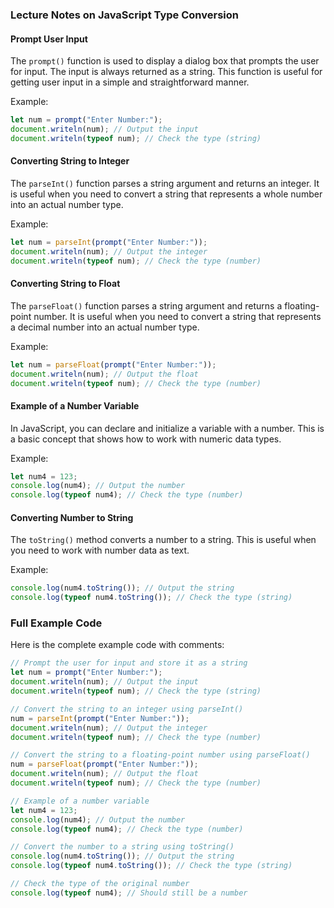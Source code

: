 ### Lecture Notes on JavaScript Type Conversion

#### Prompt User Input
The `prompt()` function is used to display a dialog box that prompts the user for input. The input is always returned as a string. This function is useful for getting user input in a simple and straightforward manner.

Example:
```javascript
let num = prompt("Enter Number:");
document.writeln(num); // Output the input
document.writeln(typeof num); // Check the type (string)
```

#### Converting String to Integer
The `parseInt()` function parses a string argument and returns an integer. It is useful when you need to convert a string that represents a whole number into an actual number type.

Example:
```javascript
let num = parseInt(prompt("Enter Number:"));
document.writeln(num); // Output the integer
document.writeln(typeof num); // Check the type (number)
```

#### Converting String to Float
The `parseFloat()` function parses a string argument and returns a floating-point number. It is useful when you need to convert a string that represents a decimal number into an actual number type.

Example:
```javascript
let num = parseFloat(prompt("Enter Number:"));
document.writeln(num); // Output the float
document.writeln(typeof num); // Check the type (number)
```

#### Example of a Number Variable
In JavaScript, you can declare and initialize a variable with a number. This is a basic concept that shows how to work with numeric data types.

Example:
```javascript
let num4 = 123;
console.log(num4); // Output the number
console.log(typeof num4); // Check the type (number)
```

#### Converting Number to String
The `toString()` method converts a number to a string. This is useful when you need to work with number data as text.

Example:
```javascript
console.log(num4.toString()); // Output the string
console.log(typeof num4.toString()); // Check the type (string)
```

### Full Example Code
Here is the complete example code with comments:

```javascript
// Prompt the user for input and store it as a string
let num = prompt("Enter Number:");
document.writeln(num); // Output the input
document.writeln(typeof num); // Check the type (string)

// Convert the string to an integer using parseInt()
num = parseInt(prompt("Enter Number:"));
document.writeln(num); // Output the integer
document.writeln(typeof num); // Check the type (number)

// Convert the string to a floating-point number using parseFloat()
num = parseFloat(prompt("Enter Number:"));
document.writeln(num); // Output the float
document.writeln(typeof num); // Check the type (number)

// Example of a number variable
let num4 = 123;
console.log(num4); // Output the number
console.log(typeof num4); // Check the type (number)

// Convert the number to a string using toString()
console.log(num4.toString()); // Output the string
console.log(typeof num4.toString()); // Check the type (string)

// Check the type of the original number
console.log(typeof num4); // Should still be a number
```
